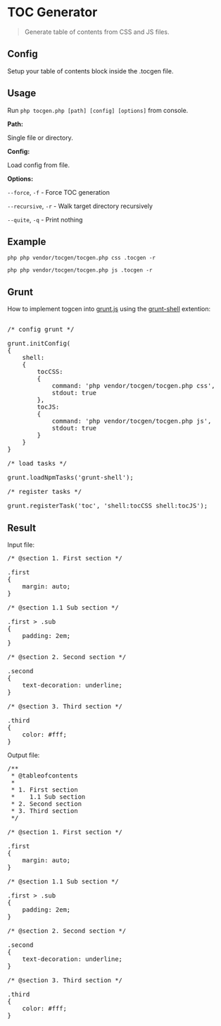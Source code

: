 TOC Generator
=============

> Generate table of contents from CSS and JS files.


Config
------

Setup your table of contents block inside the .tocgen file.


Usage
-----

Run <code>php tocgen.php [path] [config] [options]</code> from console.


**Path:**

Single file or directory.


**Config:**

Load config from file.


**Options:**

<code>--force</code>, <code>-f</code> - Force TOC generation

<code>--recursive</code>, <code>-r</code> - Walk target directory recursively

<code>--quite</code>, <code>-q</code> - Print nothing


Example
-------

<code>php php vendor/tocgen/tocgen.php css .tocgen -r</code>

<code>php php vendor/tocgen/tocgen.php js .tocgen -r</code>


Grunt
-----

How to implement togcen into [grunt.js](https://github.com/gruntjs/grunt) using the [grunt-shell](https://github.com/sindresorhus/grunt-shell) extention:

<pre>

/* config grunt */

grunt.initConfig(
{
	shell:
	{
		tocCSS:
		{
			command: 'php vendor/tocgen/tocgen.php css',
			stdout: true
		},
		tocJS:
		{
			command: 'php vendor/tocgen/tocgen.php js',
			stdout: true
		}
	}
}

/* load tasks */

grunt.loadNpmTasks('grunt-shell');

/* register tasks */

grunt.registerTask('toc', 'shell:tocCSS shell:tocJS');
</pre>


Result
------

Input file:

<pre>
/* @section 1. First section */

.first
{
	margin: auto;
}

/* @section 1.1 Sub section */

.first > .sub
{
	padding: 2em;
}

/* @section 2. Second section */

.second
{
	text-decoration: underline;
}

/* @section 3. Third section */

.third
{
	color: #fff;
}
</pre>

Output file:

<pre>
/**
 * @tableofcontents
 *
 * 1. First section
 *    1.1 Sub section
 * 2. Second section
 * 3. Third section
 */

/* @section 1. First section */

.first
{
	margin: auto;
}

/* @section 1.1 Sub section */

.first > .sub
{
	padding: 2em;
}

/* @section 2. Second section */

.second
{
	text-decoration: underline;
}

/* @section 3. Third section */

.third
{
	color: #fff;
}
</pre>